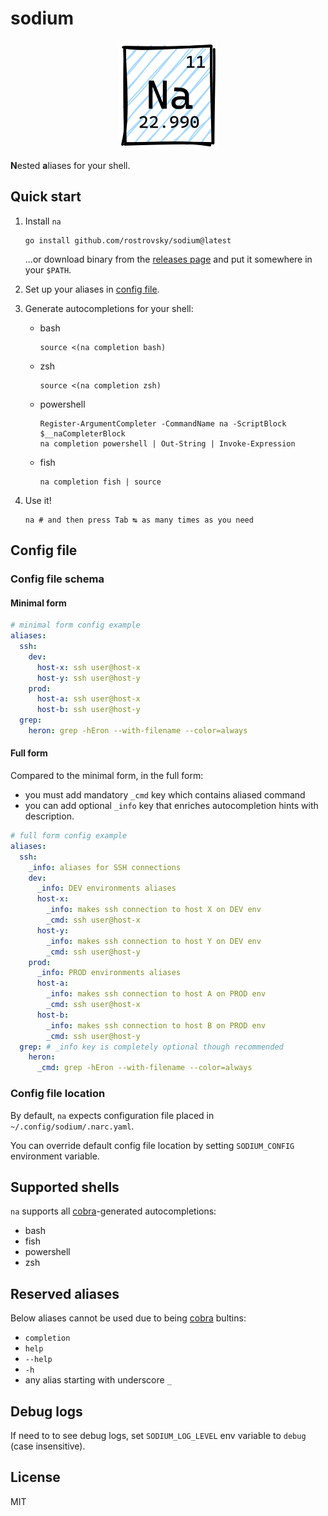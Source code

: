 # sodium

<p align="center">
    <img src="./na.png" alt="Sodium">
</p>

**N**ested **a**liases for your shell.

## Quick start

1. Install `na`

    ```shell
    go install github.com/rostrovsky/sodium@latest
    ```

    ...or download binary from the [releases page](./releases) and put it somewhere in your `$PATH`.

1. Set up your aliases in [config file](#config-file).
1. Generate autocompletions for your shell:

    * bash

        ```shell
        source <(na completion bash)
        ```

    * zsh

        ```shell
        source <(na completion zsh)
        ```

    * powershell

        ```shell
        Register-ArgumentCompleter -CommandName na -ScriptBlock $__naCompleterBlock
        na completion powershell | Out-String | Invoke-Expression
        ```

    * fish

        ```shell
        na completion fish | source
        ```

1. Use it!

    ```shell
    na # and then press Tab ↹ as many times as you need
    ```

## Config file

### Config file schema

#### Minimal form

```yaml
# minimal form config example
aliases:
  ssh:
    dev:
      host-x: ssh user@host-x
      host-y: ssh user@host-y
    prod:
      host-a: ssh user@host-x
      host-b: ssh user@host-y
  grep:
    heron: grep -hEron --with-filename --color=always
```

#### Full form

Compared to the minimal form, in the full form:

* you must add mandatory `_cmd` key which contains aliased command
* you can add optional `_info` key that enriches autocompletion hints with description.

```yaml
# full form config example
aliases:
  ssh:
    _info: aliases for SSH connections
    dev:
      _info: DEV environments aliases
      host-x:
        _info: makes ssh connection to host X on DEV env
        _cmd: ssh user@host-x
      host-y:
        _info: makes ssh connection to host Y on DEV env
        _cmd: ssh user@host-y
    prod:
      _info: PROD environments aliases
      host-a:
        _info: makes ssh connection to host A on PROD env
        _cmd: ssh user@host-x
      host-b:
        _info: makes ssh connection to host B on PROD env
        _cmd: ssh user@host-y
  grep: # _info key is completely optional though recommended
    heron:
      _cmd: grep -hEron --with-filename --color=always
```

### Config file location

By default, `na` expects configuration file placed in `~/.config/sodium/.narc.yaml`.

You can override default config file location by setting `SODIUM_CONFIG` environment variable.

## Supported shells

`na` supports all [cobra](https://github.com/spf13/cobra)-generated autocompletions:

* bash
* fish
* powershell
* zsh

## Reserved aliases

Below aliases cannot be used due to being [cobra](https://github.com/spf13/cobra) bultins:

* `completion`
* `help`
* `--help`
* `-h`
* any alias starting with underscore `_`

## Debug logs

If need to to see debug logs, set `SODIUM_LOG_LEVEL` env variable to `debug` (case insensitive).

## License

MIT
